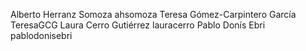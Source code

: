 Alberto Herranz Somoza ahsomoza
Teresa Gómez-Carpintero García TeresaGCG
Laura Cerro Gutiérrez lauracerro
Pablo Donís Ebri pablodonisebri 

